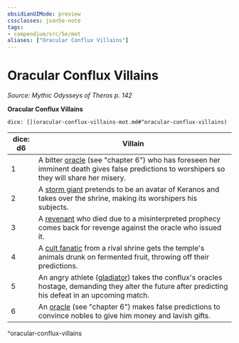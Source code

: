 ```yaml
---
obsidianUIMode: preview
cssclasses: json5e-note
tags:
- compendium/src/5e/mot
aliases: ["Oracular Conflux Villains"]
---
```

# Oracular Conflux Villains
*Source: Mythic Odysseys of Theros p. 142* 

**Oracular Conflux Villains**

`dice: [](oracular-conflux-villains-mot.md#^oracular-conflux-villains)`

| dice: d6 | Villain |
|----------|---------|
| 1 | A bitter [oracle](Mechanics/bestiary/humanoid/oracle-mot.md) (see "chapter 6") who has foreseen her imminent death gives false predictions to worshipers so they will share her misery. |
| 2 | A [storm giant](Mechanics/bestiary/giant/storm-giant.md) pretends to be an avatar of Keranos and takes over the shrine, making its worshipers his subjects. |
| 3 | A [revenant](Mechanics/bestiary/undead/revenant.md) who died due to a misinterpreted prophecy comes back for revenge against the oracle who issued it. |
| 4 | A [cult fanatic](Mechanics/bestiary/humanoid/cult-fanatic.md) from a rival shrine gets the temple's animals drunk on fermented fruit, throwing off their predictions. |
| 5 | An angry athlete ([gladiator](Mechanics/bestiary/humanoid/gladiator.md)) takes the conflux's oracles hostage, demanding they alter the future after predicting his defeat in an upcoming match. |
| 6 | An [oracle](Mechanics/bestiary/humanoid/oracle-mot.md) (see "chapter 6") makes false predictions to convince nobles to give him money and lavish gifts. |
^oracular-conflux-villains